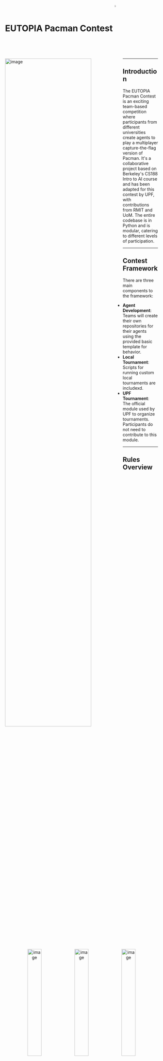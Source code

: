 # EUTOPIA Pacman Contest <img src="https://www.pixilart.com/images/art/dae813cd8dfeede.gif" alt="gif" style="width: 4%; vertical-align: middle;"/>



<img src="https://github.com/andreaspattichis/Contest-Pacman-Capture-the-Flag-EUTOPIA/assets/63289392/cd32914f-7b98-4268-9600-3048d7f1280b" alt="image" style="width: 75%; float: left; margin-right: 10px;"/>


---
## Introduction

The EUTOPIA Pacman Contest is an exciting team-based competition where participants from different universities create agents to play a multiplayer capture-the-flag version of Pacman. It's a collaborative project based on Berkeley's CS188 Intro to AI course and has been adapted for this contest by UPF, with contributions from RMIT and UoM. The entire codebase is in Python and is modular, catering to different levels of participation.

---
## Contest Framework

There are three main components to the framework:

- **Agent Development**: Teams will create their own repositories for their agents using the provided basic template for behavior.
- **Local Tournament**: Scripts for running custom local tournaments are includexd.
- **UPF Tournament**: The official module used by UPF to organize tournaments. Participants do not need to contribute to this module.

---
## Rules Overview
<p align="center">
  <img src="https://github.com/andreaspattichis/Contest-Pacman-Capture-the-Flag-EUTOPIA/assets/63289392/9d97ad19-1cb3-4094-82f7-d689d7ceead8" alt="image" style="width: 30%;"/>
  <img src="https://github.com/andreaspattichis/Contest-Pacman-Capture-the-Flag-EUTOPIA/assets/63289392/1e318a12-d304-4d8a-8dc3-e387b09d3f81" alt="image" style="width: 30%;"/>
  <img src="https://github.com/andreaspattichis/Contest-Pacman-Capture-the-Flag-EUTOPIA/assets/63289392/d7f8193a-bbed-44f7-827c-dccdd6b698f7" alt="image" style="width: 30%;"/>
</p>


- **Layout**: The map is divided into two halves, with agents needing to defend and capture food on their respective sides.
- **Scoring**: Points are earned by returning food pellets to your side.
- **Gameplay**: Eating Pacman, power capsules, and observations come with specific rules to enhance strategic gameplay.
- **Winning**: The game can end by collecting almost all opponent's dots or by having the highest score when the move limit is reached.
- **Computation Time**: Timely decisions are crucial, with strict rules for computation time to ensure smooth tournament flow.

---
## Repository Contents

The `/versions/` folder contains Python code for teams' implementations of defensive and offensive agents. To use these, you need to:

1. Clone the GitHub project for the EUTOPIA contest:
   'git clone https://github.com/aig-upf/pacman-eutopia'
2. Replace `team_name_X` with your team's name.
3. Add the python file of the version you want to test and experiment with and then follow the instructions of the EUTOPIA's GitHub Repo.

---
## Versions In Detail:
### Version 1 (v1.py) Detailed Description
#### A. OffensiveQLearningAgent
- **Strategy**: Leverages Q-learning for dynamic action selection to optimize offensive gameplay.
- **Trained Weights Loading**: Capable of loading pre-trained weights, enhancing decision-making from past experiences.
- **Q-learning Algorithm Parameters**: Adjusts exploration and exploitation trade-off dynamically, with exploration rate (epsilon) set to 0.15 during training to encourage exploration, and 0 during gameplay for exploitation. The learning rate (alpha) is set at 0.2.
- **Action Selection**: Dynamically selects actions based on the game state and current knowledge, prioritizing returning home when carrying significant food or nearing victory conditions.
- **Feature Extraction**: Extracts relevant features for decision-making, including proximity to ghosts, distance to nearby food, and the urgency of returning home with food.
- **Weighted Q-value Computation**: Calculates Q-values based on a weighted combination of features and learned weights, forming the decision-making basis.
- **Weight Updating**: Updates knowledge by adjusting weights using the Q-learning update rule, considering observed rewards, discount factors, and predicted future rewards.
- **Reward Calculation**: Rewards are calculated based on various factors, including proximity to enemies, progress towards objectives, score changes, and distance to the nearest food.
- **Persistence and Learning**: Retains and builds upon learned knowledge across multiple game sessions by persisting trained weights.
- **Ghost Position Inference**: Utilizes Bayesian inference to estimate ghost positions based on observations and time, enhancing offensive tactics.

#### B. DefensiveReflexCaptureAgent
- **Patrol Behavior**: Focuses on strategic map points, particularly chokepoints, for effective area defense.
- **Belief Distribution**: Uses Bayesian inference for estimating potential invader locations, informing patrol adjustments.
- **Chokepoint Identification**: Analyzes map layout to identify and position near key areas, boosting defensive capabilities.
- **Feature-Based Decision Making**: Decisions are informed by features like invader presence and distances, among others.
- **Weighted Features**: Prioritizes certain defensive actions through feature weighting, like maintaining defense and targeting invaders.
- **Defensive Strategies**: Designs to be a formidable defender, intercepting enemy Pac-Man and securing the territory.

## Version 2 (v2.py) Detailed Description
### A. OffensiveQLearningAgent
- **Strategy**: Utilizes Q-learning to dynamically select actions for optimizing offensive gameplay.
- **Trained Weights Loading**: Capable of loading weights from a file, utilizing past learning experiences to enhance decision-making.
- **Q-learning Algorithm Parameters**: Adjusts exploration-exploitation trade-off dynamically. Sets exploration rate (epsilon) to 0.15 during training for exploration, and 0 during gameplay for exploitation. Learning rate (alpha) is set at 0.2.
- **Action Selection**: Prioritizes returning home when carrying significant food amounts or nearing victory conditions.
- **Feature Extraction**: Extracts relevant features for decision-making, including ghost proximity, nearby food distance, and urgency to return home with food.
- **Weighted Q-value Computation**: Computes Q-values based on a weighted combination of features and learned weights, guiding decision-making.
- **Weight Updating**: Adjusts weights using the Q-learning update rule, factoring in observed rewards, discount factors, and predicted future rewards.
- **Reward Calculation**: Factors in proximity to enemies, score changes, and progress towards objectives for reward calculation.
- **Persistence and Learning**: Retains and builds upon learned knowledge over multiple sessions by persisting trained weights.
- **Ghost Position Inference**: Employs Bayesian inference to estimate ghost positions based on observations and time, enhancing offensive strategy.

### DefensiveQLearningAgent
- **Strategy**: Employs Q-learning for optimizing defensive gameplay, focusing on protecting territory and intercepting invaders.
- **Epsilon-Greedy Action Selection**: Uses an epsilon-greedy strategy for action selection, balancing exploration and exploitation.
- **Weight Initialization and Loading**: Initializes or loads weights for feature importance, facilitating adaptive strategy development.
- **Feature-Based Decision Making**: Extracts and utilizes features such as invader distance, food defending, and entry point proximity for decision-making.
- **Reward System**: Configures rewards based on state transitions, considering factors like food protected, invaders intercepted, and personal safety.
- **Learning and Adaptation**: Updates weights based on the learning rate and observed rewards, allowing for strategy refinement over time.
- **Bayesian Inference for Enemy Positioning**: Utilizes Bayesian inference to update beliefs about enemy locations, improving defensive positioning.
- **Patrol and Intercept Strategy**: Implements a patrol strategy around key entry points, adjusting dynamically based on inferred enemy movements.
- **Performance Tracking and Weight Persistence**: Tracks cumulative rewards and persists learning weights to file for continued improvement across games.


## Getting Started

Download the source code, install dependencies, and refer to the `Getting Started` section to run a game. Use provided options to customize the game execution, record games, and review logs and replays.


